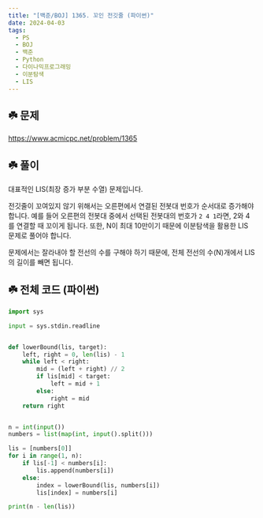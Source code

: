 ```yaml
---
title: "[백준/BOJ] 1365. 꼬인 전깃줄 (파이썬)"
date: 2024-04-03
tags:
  - PS
  - BOJ
  - 백준
  - Python
  - 다이나믹프로그래밍
  - 이분탐색
  - LIS
---
```


## ☘️ 문제

https://www.acmicpc.net/problem/1365

## ☘️ 풀이

대표적인 LIS(최장 증가 부분 수열) 문제입니다.

전깃줄이 꼬여있지 않기 위해서는 오른편에서 연결된 전봇대 번호가 순서대로 증가해야 합니다. 예를 들어 오른편의 전봇대 중에서 선택된 전봇대의 번호가 `2 4 1`라면, 2와 4를 연결할 때 꼬이게 됩니다. 또한, N이 최대 10만이기 때문에 이분탐색을 활용한 LIS 문제로 풀어야 합니다.

문제에서는 잘라내야 할 전선의 수를 구해야 하기 때문에, 전체 전선의 수(N)개에서 LIS의 길이를 빼면 됩니다.

## ☘️ 전체 코드 (파이썬)

```python
import sys

input = sys.stdin.readline


def lowerBound(lis, target):
    left, right = 0, len(lis) - 1
    while left < right:
        mid = (left + right) // 2
        if lis[mid] < target:
            left = mid + 1
        else:
            right = mid
    return right


n = int(input())
numbers = list(map(int, input().split()))

lis = [numbers[0]]
for i in range(1, n):
    if lis[-1] < numbers[i]:
        lis.append(numbers[i])
    else:
        index = lowerBound(lis, numbers[i])
        lis[index] = numbers[i]

print(n - len(lis))
```
